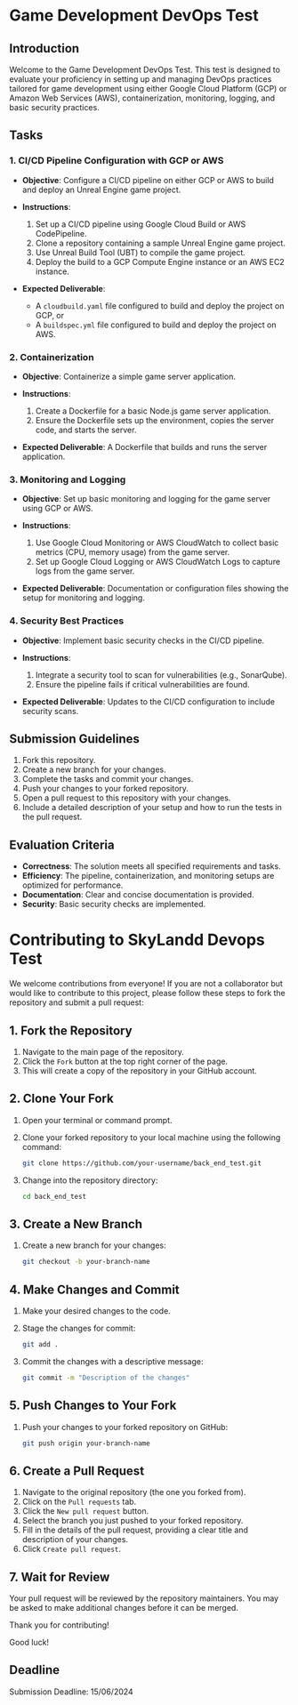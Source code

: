 # Game Development DevOps Test

## Introduction

Welcome to the Game Development DevOps Test. This test is designed to evaluate your proficiency in setting up and managing DevOps practices tailored for game development using either Google Cloud Platform (GCP) or Amazon Web Services (AWS), containerization, monitoring, logging, and basic security practices.

## Tasks

### 1. CI/CD Pipeline Configuration with GCP or AWS

- **Objective**: Configure a CI/CD pipeline on either GCP or AWS to build and deploy an Unreal Engine game project.
- **Instructions**:
  1. Set up a CI/CD pipeline using Google Cloud Build or AWS CodePipeline.
  2. Clone a repository containing a sample Unreal Engine game project.
  3. Use Unreal Build Tool (UBT) to compile the game project.
  4. Deploy the build to a GCP Compute Engine instance or an AWS EC2 instance.
  
- **Expected Deliverable**: 
  - A `cloudbuild.yaml` file configured to build and deploy the project on GCP, or
  - A `buildspec.yml` file configured to build and deploy the project on AWS.

### 2. Containerization

- **Objective**: Containerize a simple game server application.
- **Instructions**:
  1. Create a Dockerfile for a basic Node.js game server application.
  2. Ensure the Dockerfile sets up the environment, copies the server code, and starts the server.
  
- **Expected Deliverable**: A Dockerfile that builds and runs the server application.

### 3. Monitoring and Logging

- **Objective**: Set up basic monitoring and logging for the game server using GCP or AWS.
- **Instructions**:
  1. Use Google Cloud Monitoring or AWS CloudWatch to collect basic metrics (CPU, memory usage) from the game server.
  2. Set up Google Cloud Logging or AWS CloudWatch Logs to capture logs from the game server.
  
- **Expected Deliverable**: Documentation or configuration files showing the setup for monitoring and logging.

### 4. Security Best Practices

- **Objective**: Implement basic security checks in the CI/CD pipeline.
- **Instructions**:
  1. Integrate a security tool to scan for vulnerabilities (e.g., SonarQube).
  2. Ensure the pipeline fails if critical vulnerabilities are found.
  
- **Expected Deliverable**: Updates to the CI/CD configuration to include security scans.

## Submission Guidelines

1. Fork this repository.
2. Create a new branch for your changes.
3. Complete the tasks and commit your changes.
4. Push your changes to your forked repository.
5. Open a pull request to this repository with your changes.
6. Include a detailed description of your setup and how to run the tests in the pull request.

## Evaluation Criteria

- **Correctness**: The solution meets all specified requirements and tasks.
- **Efficiency**: The pipeline, containerization, and monitoring setups are optimized for performance.
- **Documentation**: Clear and concise documentation is provided.
- **Security**: Basic security checks are implemented.




# Contributing to SkyLandd Devops Test

We welcome contributions from everyone! If you are not a collaborator but would like to contribute to this project, please follow these steps to fork the repository and submit a pull request:

## 1. Fork the Repository

1. Navigate to the main page of the repository.
2. Click the `Fork` button at the top right corner of the page.
3. This will create a copy of the repository in your GitHub account.

## 2. Clone Your Fork

1. Open your terminal or command prompt.
2. Clone your forked repository to your local machine using the following command:

    ```bash
    git clone https://github.com/your-username/back_end_test.git
    ```

3. Change into the repository directory:

    ```bash
    cd back_end_test
    ```

## 3. Create a New Branch

1. Create a new branch for your changes:

    ```bash
    git checkout -b your-branch-name
    ```

## 4. Make Changes and Commit

1. Make your desired changes to the code.
2. Stage the changes for commit:

    ```bash
    git add .
    ```

3. Commit the changes with a descriptive message:

    ```bash
    git commit -m "Description of the changes"
    ```

## 5. Push Changes to Your Fork

1. Push your changes to your forked repository on GitHub:

    ```bash
    git push origin your-branch-name
    ```

## 6. Create a Pull Request

1. Navigate to the original repository (the one you forked from).
2. Click on the `Pull requests` tab.
3. Click the `New pull request` button.
4. Select the branch you just pushed to your forked repository.
5. Fill in the details of the pull request, providing a clear title and description of your changes.
6. Click `Create pull request`.

## 7. Wait for Review

Your pull request will be reviewed by the repository maintainers. You may be asked to make additional changes before it can be merged.

Thank you for contributing!

Good luck!

## Deadline

Submission Deadline: 15/06/2024
